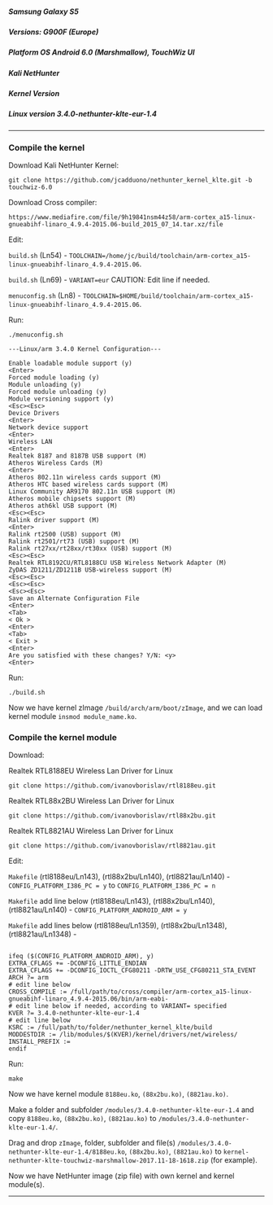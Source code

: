 ##### Samsung Galaxy S5

##### Versions: G900F (Europe)

##### Platform OS Android 6.0 (Marshmallow), TouchWiz UI

##### Kali NetHunter

##### Kernel Version

##### Linux version 3.4.0-nethunter-klte-eur-1.4

-----

### Compile the kernel

Download Kali NetHunter Kernel:

```
git clone https://github.com/jcadduono/nethunter_kernel_klte.git -b touchwiz-6.0
```

Download Cross compiler:

```
https://www.mediafire.com/file/9h19841nsm44z58/arm-cortex_a15-linux-gnueabihf-linaro_4.9.4-2015.06-build_2015_07_14.tar.xz/file
```

Edit:

`build.sh` (Ln54) - `TOOLCHAIN=/home/jc/build/toolchain/arm-cortex_a15-linux-gnueabihf-linaro_4.9.4-2015.06`.

`build.sh` (Ln69) - `VARIANT=eur` CAUTION: Edit line if needed.

`menuconfig.sh` (Ln8) - `TOOLCHAIN=$HOME/build/toolchain/arm-cortex_a15-linux-gnueabihf-linaro_4.9.4-2015.06`.

Run:

```
./menuconfig.sh
```

```
---Linux/arm 3.4.0 Kernel Configuration---

Enable loadable module support (y)
<Enter>
Forced module loading (y)
Module unloading (y)
Forced module unloading (y)
Module versioning support (y)
<Esc><Esc>
Device Drivers
<Enter>
Network device support
<Enter>
Wireless LAN
<Enter>
Realtek 8187 and 8187B USB support (M)
Atheros Wireless Cards (M)
<Enter>
Atheros 802.11n wireless cards support (M)
Atheros HTC based wireless cards support (M)
Linux Community AR9170 802.11n USB support (M)
Atheros mobile chipsets support (M)
Atheros ath6kl USB support (M)
<Esc><Esc>
Ralink driver support (M)
<Enter>
Ralink rt2500 (USB) support (M)
Ralink rt2501/rt73 (USB) support (M)
Ralink rt27xx/rt28xx/rt30xx (USB) support (M)
<Esc><Esc>
Realtek RTL8192CU/RTL8188CU USB Wireless Network Adapter (M)
ZyDAS ZD1211/ZD1211B USB-wireless support (M)
<Esc><Esc>
<Esc><Esc>
<Esc><Esc>
Save an Alternate Configuration File
<Enter>
<Tab>
< Ok >
<Enter>
<Tab>
< Exit >
<Enter>
Are you satisfied with these changes? Y/N: <y>
<Enter>
```

Run:

```
./build.sh
```

Now we have kernel zImage `/build/arch/arm/boot/zImage`, and we can load kernel module `insmod module_name.ko`.

### Compile the kernel module

Download:

Realtek RTL8188EU Wireless Lan Driver for Linux

```
git clone https://github.com/ivanovborislav/rtl8188eu.git
```

Realtek RTL88x2BU Wireless Lan Driver for Linux

```
git clone https://github.com/ivanovborislav/rtl88x2bu.git
```

Realtek RTL8821AU Wireless Lan Driver for Linux

```
git clone https://github.com/ivanovborislav/rtl8821au.git
```

Edit:

`Makefile` (rtl8188eu/Ln143), (rtl88x2bu/Ln140), (rtl8821au/Ln140) - `CONFIG_PLATFORM_I386_PC = y` to `CONFIG_PLATFORM_I386_PC = n`

`Makefile` add line below (rtl8188eu/Ln143), (rtl88x2bu/Ln140), (rtl8821au/Ln140) - `CONFIG_PLATFORM_ANDROID_ARM = y`

`Makefile` add lines below (rtl8188eu/Ln1359), (rtl88x2bu/Ln1348), (rtl8821au/Ln1348) - 

```

ifeq ($(CONFIG_PLATFORM_ANDROID_ARM), y)
EXTRA_CFLAGS += -DCONFIG_LITTLE_ENDIAN
EXTRA_CFLAGS += -DCONFIG_IOCTL_CFG80211 -DRTW_USE_CFG80211_STA_EVENT
ARCH ?= arm
# edit line below
CROSS_COMPILE := /full/path/to/cross/compiler/arm-cortex_a15-linux-gnueabihf-linaro_4.9.4-2015.06/bin/arm-eabi-
# edit line below if needed, according to VARIANT= specified
KVER ?= 3.4.0-nethunter-klte-eur-1.4
# edit line below
KSRC := /full/path/to/folder/nethunter_kernel_klte/build
MODDESTDIR := /lib/modules/$(KVER)/kernel/drivers/net/wireless/
INSTALL_PREFIX :=
endif

```

Run:

```
make
```

Now we have kernel module `8188eu.ko`, `(88x2bu.ko)`, `(8821au.ko)`.

Make a folder and subfolder `/modules/3.4.0-nethunter-klte-eur-1.4` and copy `8188eu.ko`, `(88x2bu.ko)`, `(8821au.ko)` to `/modules/3.4.0-nethunter-klte-eur-1.4/`.

Drag and drop `zImage`, folder, subfolder and file(s) `/modules/3.4.0-nethunter-klte-eur-1.4/8188eu.ko`, `(88x2bu.ko)`, `(8821au.ko)` to `kernel-nethunter-klte-touchwiz-marshmallow-2017.11-18-1618.zip` (for example).

Now we have NetHunter image (zip file) with own kernel and kernel module(s).

-----
